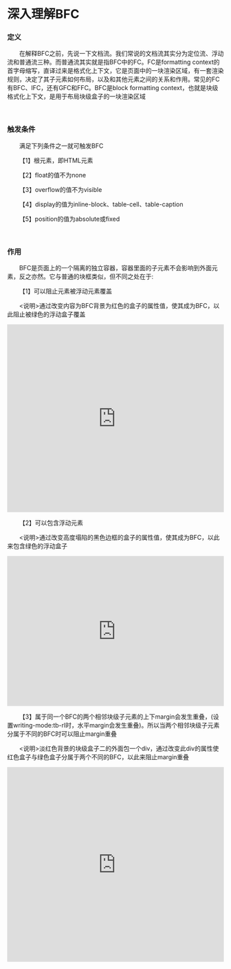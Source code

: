 # 深入理解BFC

### 定义

&emsp;&emsp;在解释BFC之前，先说一下文档流。我们常说的文档流其实分为定位流、浮动流和普通流三种。而普通流其实就是指BFC中的FC。FC是formatting context的首字母缩写，直译过来是格式化上下文，它是页面中的一块渲染区域，有一套渲染规则，决定了其子元素如何布局，以及和其他元素之间的关系和作用。常见的FC有BFC、IFC，还有GFC和FFC。BFC是block formatting context，也就是块级格式化上下文，是用于布局块级盒子的一块渲染区域

&nbsp;

### 触发条件

&emsp;&emsp;满足下列条件之一就可触发BFC

&emsp;&emsp;【1】根元素，即HTML元素

&emsp;&emsp;【2】float的值不为none

&emsp;&emsp;【3】overflow的值不为visible

&emsp;&emsp;【4】display的值为inline-block、table-cell、table-caption

&emsp;&emsp;【5】position的值为absolute或fixed

&nbsp;

### 作用

&emsp;&emsp;BFC是页面上的一个隔离的独立容器，容器里面的子元素不会影响到外面元素，反之亦然。它与普通的块框类似，但不同之处在于:

&emsp;&emsp;【1】可以阻止元素被浮动元素覆盖

&emsp;&emsp;&lt;说明&gt;通过改变内容为BFC背景为红色的盒子的属性值，使其成为BFC，以此阻止被绿色的浮动盒子覆盖

<iframe style="line-height: 1.5; width: 100%; height: 437px;" src="https://demo.xiaohuochai.site/css/bfc/b1.html" frameborder="0" width="320" height="240"></iframe>

&emsp;&emsp;【2】可以包含浮动元素

&emsp;&emsp;&lt;说明&gt;通过改变高度塌陷的黑色边框的盒子的属性值，使其成为BFC，以此来包含绿色的浮动盒子

<iframe style="width: 100%; height: 349px;" src="https://demo.xiaohuochai.site/css/bfc/b2.html" frameborder="0" width="320" height="240"></iframe>

&emsp;&emsp;【3】属于同一个BFC的两个相邻块级子元素的上下margin会发生重叠，(设置writing-mode:tb-rl时，水平margin会发生重叠)。所以当两个相邻块级子元素分属于不同的BFC时可以阻止margin重叠

&emsp;&emsp;&lt;说明&gt;淡红色背景的块级盒子二的外面包一个div，通过改变此div的属性使红色盒子与绿色盒子分属于两个不同的BFC，以此来阻止margin重叠

<iframe style="width: 100%; height: 453px;" src="https://demo.xiaohuochai.site/css/bfc/b3.html" frameborder="0" width="320" height="240"></iframe>


